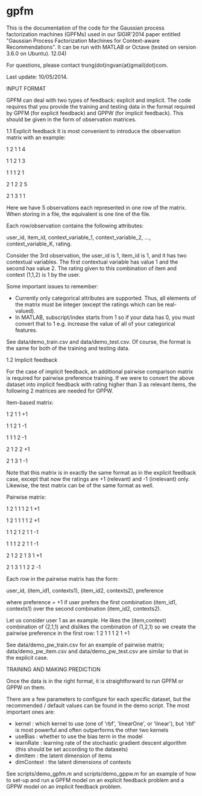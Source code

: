 gpfm
====

This is the documentation of the code for the Gaussian process factorization machines (GPFMs) used in our SIGIR'2014 paper entitled "Gaussian Process Factorization Machines  for Context-aware Recommendations". It can be run with MATLAB or Octave (tested on version 3.6.0 on Ubuntu). 12.04)

For questions, please contact trung(dot)ngvan(at)gmail(dot)com.

Last update: 10/05/2014.

INPUT FORMAT

GPFM can deal with two types of feedback: explicit and implicit. The code requires that you provide the training and testing data in the format required by GPFM (for explicit feedback) and GPPW (for implicit feedback). This should be given in the form of observation matrices.

1.1 Explicit feedback
It is most convenient to introduce the observation matrix with an example:

1 2 1 1 4

1 1 2 1 3

1 1 1 2 1

2 1 2 2 5

2 1 3 1 1

Here we have 5 observations each represented in one row of the matrix. When storing in a file, the equivalent is one line of the file.

Each row/observation contains the following attributes:

user_id, item_id, context_variable_1, context_variable_2, ..., context_variable_K, rating.

Consider the 3rd observation, the user_id is 1, item_id is 1, and it has two contextual variables. The first contextual variable has value 1 and the second has value 2. The rating given to this combination of item and context (1,1,2) is 1 by the user.

Some important issues to remember:
- Currently only categorical attributes are supported. Thus, all elements of the matrix must be integer (except the ratings which can be real-valued).
- In MATLAB, subscript/index starts from 1 so if your data has 0, you must convert that to 1 e.g. increase the value of all of your categorical features.

See data/demo_train.csv and data/demo_test.csv. Of course, the format is the same for both of the training and testing data.

1.2 Implicit feedback

For the case of implicit feedback, an additional pairwise comparison matrix is required for pairwise preference training.
If we were to convert the above dataset into implicit feedback with rating higher than 3 as relevant items, the following 2 matrices are needed for GPPW.

Item-based matrix:

1 2 1 1 +1

1 1 2 1 -1

1 1 1 2 -1

2 1 2 2 +1

2 1 3 1 -1

Note that this matrix is in exactly the same format as in the explicit feedback case, except that now the ratings are +1 (relevant) and -1 (irrelevant) only. Likewise, the test matrix can be of the same format as well.

Pairwise matrix:

1 2 1 1 1 2 1 +1

1 2 1 1 1 1 2 +1

1 1 2 1 2 1 1 -1

1 1 1 2 2 1 1 -1

2 1 2 2 1 3 1 +1

2 1 3 1 1 2 2 -1

Each row in the pairwise matrix has the form:

user_id, (item_id1, contexts1), (item_id2, contexts2), preference

where preference = +1 if user prefers the first combination (item_id1, contexts1) over the second combination (item_id2, contexts2).

Let us consider user 1 as an example. He likes the (item,context) combination of (2,1,1) and dislikes the combination of (1,2,1) so we create the pairwise preference in the first row: 1 2 1 1 1 2 1 +1

See data/demo_pw_train.csv for an example of pairwise matrix; data/demo_pw_item.csv and data/demo_pw_test.csv are similar to that in the explicit case.

TRAINING AND MAKING PREDICTION

Once the data is in the right format, it is straightforward to run GPFM or GPPW on them. 

There are a few parameters to configure for each specific dataset, but the recommended / default values can be found in the demo script. 
The most important ones are:
- kernel : which kernel to use (one of 'rbf', 'linearOne', or 'linear'), but 'rbf' is most powerful and often outperforms the other two kernels
- useBias : whether to use the bias term in the model
- learnRate : learning rate of the stochastic gradient descent algorithm (this should be set according to the datasets)
- dimItem : the latent dimension of items
- dimContext : the latent dimensions of contexts 

See scripts/demo_gpfm.m and scripts/demo_gppw.m for an example of how to set-up and run a GPFM model on an explicit feedback problem and a GPPW model on an implicit feedback problem. 


